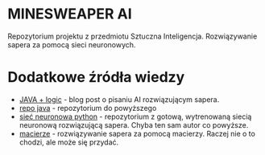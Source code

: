 # MINESWEAPER AI
Repozytorium projektu z przedmiotu Sztuczna Inteligencja.
Rozwiązywanie sapera za pomocą sieci neuronowych.

# Dodatkowe źródła wiedzy
* [JAVA + logic](https://luckytoilet.wordpress.com/2012/12/23/2125/) - blog post o pisaniu AI rozwiązującym sapera.
* [repo java](https://github.com/luckytoilet/MSolver/blob/master/MSolver.java) - repozytorium do powyższego
* [sieć neuronowa python](https://github.com/ryanbaldini/MineSweeperNeuralNet) - repozytorium z gotową, wytrenowaną siecią neuronową rozwiązującą sapera. Chyba ten sam autor co powyższe.
* [macierze](https://massaioli.wordpress.com/2013/01/12/solving-minesweeper-with-matricies/) - rozwiązywanie sapera za pomocą macierzy. Raczej nie o to chodzi, ale może się przydać. 

